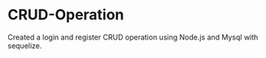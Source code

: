 # CRUD-Operation
Created a login and register CRUD operation using Node.js and Mysql with sequelize.
